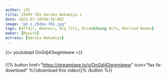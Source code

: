 ```yaml
---
author: j91
title: 292MY-701 Haruka Wakamiya 1
date: 2023-07-18T00:30:00Z
image: "pb_e_292my-701.jpg"
tags: [Affair, Amateur, Big Tits, Bride&Young Wife, Married Woman]
maker: [Mywife]
actress: [Haruka Wakamiya]
---
```



{{< youtubepl OoGdj43wgmieww >}}
###

{{% button href="https://streamtape.to/v/OoGdj43wgmieww" icon="fas fa-download" %}}download this video{{% /button %}}

